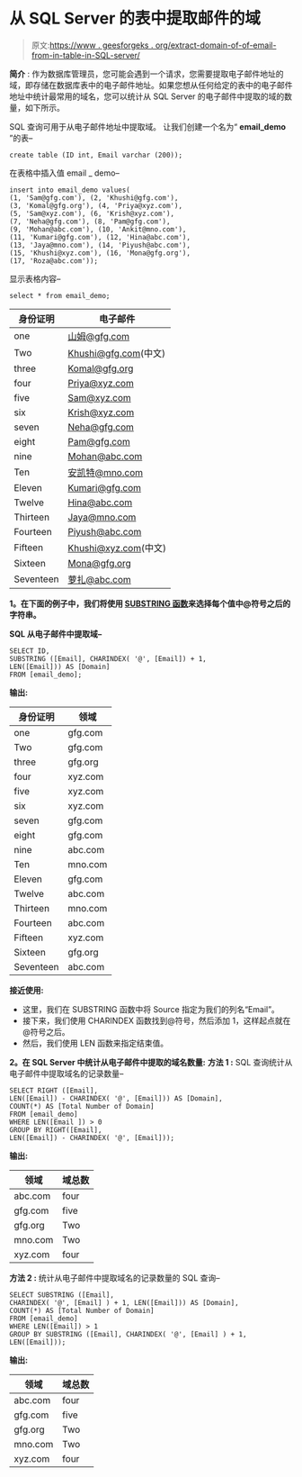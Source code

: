 # 从 SQL Server 的表中提取邮件的域

> 原文:[https://www . geesforgeks . org/extract-domain-of-of-email-from-in-table-in-SQL-server/](https://www.geeksforgeeks.org/extract-domain-of-email-from-table-in-sql-server/)

**简介** :
作为数据库管理员，您可能会遇到一个请求，您需要提取电子邮件地址的域，即存储在数据库表中的电子邮件地址。如果您想从任何给定的表中的电子邮件地址中统计最常用的域名，您可以统计从 SQL Server 的电子邮件中提取的域的数量，如下所示。

SQL 查询可用于从电子邮件地址中提取域。
让我们创建一个名为“ **email_demo** ”的表–

```
create table (ID int, Email varchar (200));
```

在表格中插入值 email _ demo–

```
insert into email_demo values(
(1, 'Sam@gfg.com'), (2, 'Khushi@gfg.com'),
(3, 'Komal@gfg.org'), (4, 'Priya@xyz.com'),
(5, 'Sam@xyz.com'), (6, 'Krish@xyz.com'),
(7, 'Neha@gfg.com'), (8, 'Pam@gfg.com'),
(9, 'Mohan@abc.com'), (10, 'Ankit@mno.com'),
(11, 'Kumari@gfg.com'), (12, 'Hina@abc.com'),
(13, 'Jaya@mno.com'), (14, 'Piyush@abc.com'),
(15, 'Khushi@xyz.com'), (16, 'Mona@gfg.org'),
(17, 'Roza@abc.com'));
```

显示表格内容–

```
select * from email_demo;
```

| 身份证明 | 电子邮件 |
| --- | --- |
| one | 山姆@gfg.com |
| Two | Khushi@gfg.com(中文) |
| three | Komal@gfg.org |
| four | Priya@xyz.com |
| five | Sam@xyz.com |
| six | Krish@xyz.com |
| seven | Neha@gfg.com |
| eight | Pam@gfg.com |
| nine | Mohan@abc.com |
| Ten | 安凯特@mno.com |
| Eleven | Kumari@gfg.com |
| Twelve | Hina@abc.com |
| Thirteen | Jaya@mno.com |
| Fourteen | Piyush@abc.com |
| Fifteen | Khushi@xyz.com(中文) |
| Sixteen | Mona@gfg.org |
| Seventeen | 萝扎@abc.com |

**1。在下面的例子中，我们将使用 [SUBSTRING 函数](https://www.geeksforgeeks.org/substring-function-in-sql-server/)来选择每个值中@符号之后的字符串。**

**SQL 从电子邮件中提取域–**

```
SELECT ID,
SUBSTRING ([Email], CHARINDEX( '@', [Email]) + 1,
LEN([Email])) AS [Domain]
FROM [email_demo];
```

**输出:**

| 身份证明 | 领域 |
| --- | --- |
| one | gfg.com |
| Two | gfg.com |
| three | gfg.org |
| four | xyz.com |
| five | xyz.com |
| six | xyz.com |
| seven | gfg.com |
| eight | gfg.com |
| nine | abc.com |
| Ten | mno.com |
| Eleven | gfg.com |
| Twelve | abc.com |
| Thirteen | mno.com |
| Fourteen | abc.com |
| Fifteen | xyz.com |
| Sixteen | gfg.org |
| Seventeen | abc.com |

**接近使用:**

*   这里，我们在 SUBSTRING 函数中将 Source 指定为我们的列名“Email”。
*   接下来，我们使用 CHARINDEX 函数找到@符号，然后添加 1，这样起点就在@符号之后。
*   然后，我们使用 LEN 函数来指定结束值。

**2。在 SQL Server 中统计从电子邮件中提取的域名数量:**
**方法 1 :** SQL 查询统计从电子邮件中提取域名的记录数量–

```
SELECT RIGHT ([Email],
LEN([Email]) - CHARINDEX( '@', [Email])) AS [Domain],
COUNT(*) AS [Total Number of Domain]
FROM [email_demo]
WHERE LEN([Email ]) > 0
GROUP BY RIGHT([Email],
LEN([Email]) - CHARINDEX( '@', [Email]));
```

**输出:**

| 领域 | 域总数 |
| --- | --- |
| abc.com | four |
| gfg.com | five |
| gfg.org | Two |
| mno.com | Two |
| xyz.com | four |

**方法 2 :** 统计从电子邮件中提取域名的记录数量的 SQL 查询–

```
SELECT SUBSTRING ([Email],
CHARINDEX( '@', [Email] ) + 1, LEN([Email])) AS [Domain],
COUNT(*) AS [Total Number of Domain]
FROM [email_demo]
WHERE LEN([Email]) > 1
GROUP BY SUBSTRING ([Email], CHARINDEX( '@', [Email] ) + 1,
LEN([Email]));
```

**输出:**

| 领域 | 域总数 |
| --- | --- |
| abc.com | four |
| gfg.com | five |
| gfg.org | Two |
| mno.com | Two |
| xyz.com | four |